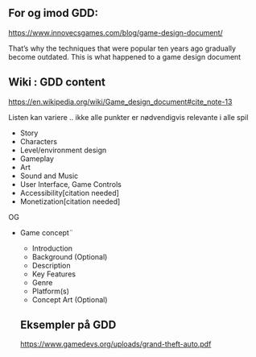 ## For og imod GDD:
https://www.innovecsgames.com/blog/game-design-document/

That’s why the techniques that were popular ten years ago gradually become outdated. This is what happened to a game design document

## Wiki : GDD content
https://en.wikipedia.org/wiki/Game_design_document#cite_note-13

Listen kan variere .. ikke alle punkter er nødvendigvis relevante i alle spil

- Story
- Characters
- Level/environment design
- Gameplay
- Art
- Sound and Music
- User Interface, Game Controls
- Accessibility[citation needed]
- Monetization[citation needed]

OG

- Game concept¨
    - Introduction
    - Background (Optional)
    - Description
    - Key Features
    - Genre
    - Platform(s)
    - Concept Art (Optional)

    ## Eksempler på GDD

    https://www.gamedevs.org/uploads/grand-theft-auto.pdf